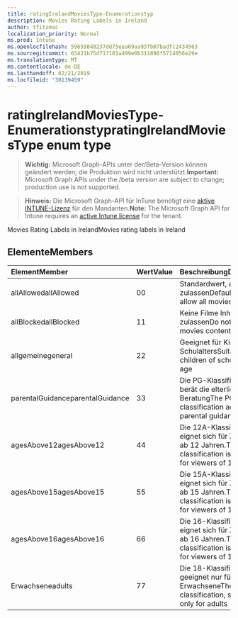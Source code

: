 ```yaml
---
title: ratingIrelandMoviesType-Enumerationstyp
description: Movies Rating Labels in Ireland
author: tfitzmac
localization_priority: Normal
ms.prod: Intune
ms.openlocfilehash: 59659848237dd75eea69aa93fb07badfc2434563
ms.sourcegitcommit: 03421b75d717101a499e0b311890f5714056e29e
ms.translationtype: MT
ms.contentlocale: de-DE
ms.lasthandoff: 02/21/2019
ms.locfileid: "30139459"
---
```

# <a name="ratingirelandmoviestype-enum-type"></a><span data-ttu-id="cb791-103">ratingIrelandMoviesType-Enumerationstyp</span><span class="sxs-lookup"><span data-stu-id="cb791-103">ratingIrelandMoviesType enum type</span></span>

> <span data-ttu-id="cb791-104">**Wichtig:** Microsoft Graph-APIs unter der/Beta-Version können geändert werden; die Produktion wird nicht unterstützt.</span><span class="sxs-lookup"><span data-stu-id="cb791-104">**Important:** Microsoft Graph APIs under the /beta version are subject to change; production use is not supported.</span></span>

> <span data-ttu-id="cb791-105">**Hinweis:** Die Microsoft Graph-API für InTune benötigt eine [aktive INTUNE-Lizenz](https://go.microsoft.com/fwlink/?linkid=839381) für den Mandanten.</span><span class="sxs-lookup"><span data-stu-id="cb791-105">**Note:** The Microsoft Graph API for Intune requires an [active Intune license](https://go.microsoft.com/fwlink/?linkid=839381) for the tenant.</span></span>

<span data-ttu-id="cb791-106">Movies Rating Labels in Ireland</span><span class="sxs-lookup"><span data-stu-id="cb791-106">Movies rating labels in Ireland</span></span>

## <a name="members"></a><span data-ttu-id="cb791-107">Elemente</span><span class="sxs-lookup"><span data-stu-id="cb791-107">Members</span></span>
|<span data-ttu-id="cb791-108">Element</span><span class="sxs-lookup"><span data-stu-id="cb791-108">Member</span></span>|<span data-ttu-id="cb791-109">Wert</span><span class="sxs-lookup"><span data-stu-id="cb791-109">Value</span></span>|<span data-ttu-id="cb791-110">Beschreibung</span><span class="sxs-lookup"><span data-stu-id="cb791-110">Description</span></span>|
|:---|:---|:---|
|<span data-ttu-id="cb791-111">allAllowed</span><span class="sxs-lookup"><span data-stu-id="cb791-111">allAllowed</span></span>|<span data-ttu-id="cb791-112">0</span><span class="sxs-lookup"><span data-stu-id="cb791-112">0</span></span>|<span data-ttu-id="cb791-113">Standardwert, alle Filme zulassen</span><span class="sxs-lookup"><span data-stu-id="cb791-113">Default value, allow all movies content</span></span>|
|<span data-ttu-id="cb791-114">allBlocked</span><span class="sxs-lookup"><span data-stu-id="cb791-114">allBlocked</span></span>|<span data-ttu-id="cb791-115">1</span><span class="sxs-lookup"><span data-stu-id="cb791-115">1</span></span>|<span data-ttu-id="cb791-116">Keine Filme Inhalte zulassen</span><span class="sxs-lookup"><span data-stu-id="cb791-116">Do not allow any movies content</span></span>|
|<span data-ttu-id="cb791-117">allgemeine</span><span class="sxs-lookup"><span data-stu-id="cb791-117">general</span></span>|<span data-ttu-id="cb791-118">2</span><span class="sxs-lookup"><span data-stu-id="cb791-118">2</span></span>|<span data-ttu-id="cb791-119">Geeignet für Kinder des Schulalters</span><span class="sxs-lookup"><span data-stu-id="cb791-119">Suitable for children of school going age</span></span>|
|<span data-ttu-id="cb791-120">parentalGuidance</span><span class="sxs-lookup"><span data-stu-id="cb791-120">parentalGuidance</span></span>|<span data-ttu-id="cb791-121">3</span><span class="sxs-lookup"><span data-stu-id="cb791-121">3</span></span>|<span data-ttu-id="cb791-122">Die PG-Klassifikation berät die elterliche Beratung</span><span class="sxs-lookup"><span data-stu-id="cb791-122">The PG classification advises parental guidance</span></span>|
|<span data-ttu-id="cb791-123">agesAbove12</span><span class="sxs-lookup"><span data-stu-id="cb791-123">agesAbove12</span></span>|<span data-ttu-id="cb791-124">4</span><span class="sxs-lookup"><span data-stu-id="cb791-124">4</span></span>|<span data-ttu-id="cb791-125">Die 12A-Klassifikation eignet sich für Zuschauer ab 12 Jahren.</span><span class="sxs-lookup"><span data-stu-id="cb791-125">The 12A classification is suitable for viewers of 12 or older</span></span>|
|<span data-ttu-id="cb791-126">agesAbove15</span><span class="sxs-lookup"><span data-stu-id="cb791-126">agesAbove15</span></span>|<span data-ttu-id="cb791-127">5</span><span class="sxs-lookup"><span data-stu-id="cb791-127">5</span></span>|<span data-ttu-id="cb791-128">Die 15A-Klassifikation eignet sich für Zuschauer ab 15 Jahren.</span><span class="sxs-lookup"><span data-stu-id="cb791-128">The 15A classification is suitable for viewers of 15 or older</span></span>|
|<span data-ttu-id="cb791-129">agesAbove16</span><span class="sxs-lookup"><span data-stu-id="cb791-129">agesAbove16</span></span>|<span data-ttu-id="cb791-130">6</span><span class="sxs-lookup"><span data-stu-id="cb791-130">6</span></span>|<span data-ttu-id="cb791-131">Die 16-Klassifikation eignet sich für Zuschauer ab 16 Jahren.</span><span class="sxs-lookup"><span data-stu-id="cb791-131">The 16 classification is suitable for viewers of 16 or older</span></span>|
|<span data-ttu-id="cb791-132">Erwachsene</span><span class="sxs-lookup"><span data-stu-id="cb791-132">adults</span></span>|<span data-ttu-id="cb791-133">7</span><span class="sxs-lookup"><span data-stu-id="cb791-133">7</span></span>|<span data-ttu-id="cb791-134">Die 18-Klassifikation, geeignet nur für Erwachsene</span><span class="sxs-lookup"><span data-stu-id="cb791-134">The 18 classification, suitable only for adults</span></span>|





